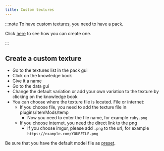 ```yaml
---
title: Custom textures
---
```


:::note To have custom textures, you need to have a pack.

Click [here](pack.md#create-a-pack) to see how you can create one.

:::

## Create a custom texture

* Go to the textures list in the pack gui
* Click on the knowledge book
* Give it a name
* Go to the data gui
* Change the default variation or add your own variation to the texture by clicking on the knowledge book
* You can choose where the texture file is located. File or internet:
    * If you choose file, you need to add the texture file in plugins/ItemMods/temp
        * Now you need to enter the file name, for example `ruby.png`
    * If you choose internet, you need the direct link to the png
        * If you choose imgur, please add `.png` to the url, for example `https://example.com/YOURFILE.png`

Be sure that you have the default model file as [preset](preset).
